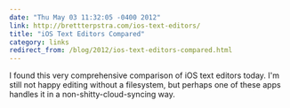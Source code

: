 ```yaml
---
date: "Thu May 03 11:32:05 -0400 2012"
link: http://brettterpstra.com/ios-text-editors/
title: "iOS Text Editors Compared"
category: links
redirect_from: /blog/2012/ios-text-editors-compared.html
---
```


I found this very comprehensive comparison of iOS text editors today. I'm
still not happy editing without a filesystem, but perhaps one of these apps
handles it in a non-shitty-cloud-syncing way.
